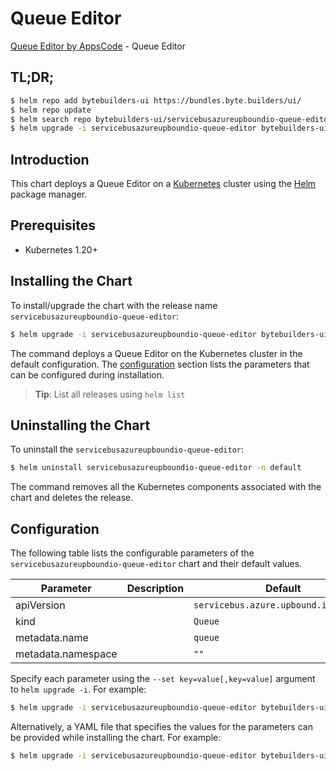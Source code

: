 # Queue Editor

[Queue Editor by AppsCode](https://byte.builders) - Queue Editor

## TL;DR;

```bash
$ helm repo add bytebuilders-ui https://bundles.byte.builders/ui/
$ helm repo update
$ helm search repo bytebuilders-ui/servicebusazureupboundio-queue-editor --version=v0.4.18
$ helm upgrade -i servicebusazureupboundio-queue-editor bytebuilders-ui/servicebusazureupboundio-queue-editor -n default --create-namespace --version=v0.4.18
```

## Introduction

This chart deploys a Queue Editor on a [Kubernetes](http://kubernetes.io) cluster using the [Helm](https://helm.sh) package manager.

## Prerequisites

- Kubernetes 1.20+

## Installing the Chart

To install/upgrade the chart with the release name `servicebusazureupboundio-queue-editor`:

```bash
$ helm upgrade -i servicebusazureupboundio-queue-editor bytebuilders-ui/servicebusazureupboundio-queue-editor -n default --create-namespace --version=v0.4.18
```

The command deploys a Queue Editor on the Kubernetes cluster in the default configuration. The [configuration](#configuration) section lists the parameters that can be configured during installation.

> **Tip**: List all releases using `helm list`

## Uninstalling the Chart

To uninstall the `servicebusazureupboundio-queue-editor`:

```bash
$ helm uninstall servicebusazureupboundio-queue-editor -n default
```

The command removes all the Kubernetes components associated with the chart and deletes the release.

## Configuration

The following table lists the configurable parameters of the `servicebusazureupboundio-queue-editor` chart and their default values.

|     Parameter      | Description |                     Default                      |
|--------------------|-------------|--------------------------------------------------|
| apiVersion         |             | <code>servicebus.azure.upbound.io/v1beta1</code> |
| kind               |             | <code>Queue</code>                               |
| metadata.name      |             | <code>queue</code>                               |
| metadata.namespace |             | <code>""</code>                                  |


Specify each parameter using the `--set key=value[,key=value]` argument to `helm upgrade -i`. For example:

```bash
$ helm upgrade -i servicebusazureupboundio-queue-editor bytebuilders-ui/servicebusazureupboundio-queue-editor -n default --create-namespace --version=v0.4.18 --set apiVersion=servicebus.azure.upbound.io/v1beta1
```

Alternatively, a YAML file that specifies the values for the parameters can be provided while
installing the chart. For example:

```bash
$ helm upgrade -i servicebusazureupboundio-queue-editor bytebuilders-ui/servicebusazureupboundio-queue-editor -n default --create-namespace --version=v0.4.18 --values values.yaml
```
